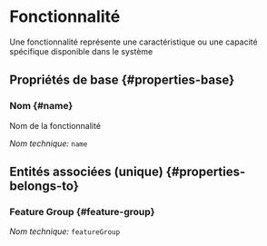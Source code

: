 # Fonctionnalité
<!--- THIS FILE IS GENERATED PLEASE DO NOT EDIT IT DIRECTLY --->

Une fonctionnalité représente une caractéristique ou une capacité spécifique disponible dans le système

<OH code="feature"/>






## Propriétés de base {#properties-base}
    
### Nom {#name}

Nom de la fonctionnalité

*Nom technique:* ```name```
<PH code="feature:name"/>

    

## Entités associées (unique) {#properties-belongs-to}

###  Feature Group {#feature-group}



*Nom technique:* ```featureGroup```
<PH code="feature:featureGroup"/>





